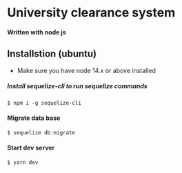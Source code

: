 # University clearance system
#### Written with node js

## Installstion (ubuntu)
* Make sure you have node 14.x or above installed

##### Install sequelize-cli to run sequelize commands
```
$ npm i -g sequelize-cli
```

#### Migrate data base 

```
$ sequelize db:migrate
```

#### Start dev server
```
$ yarn dev
```